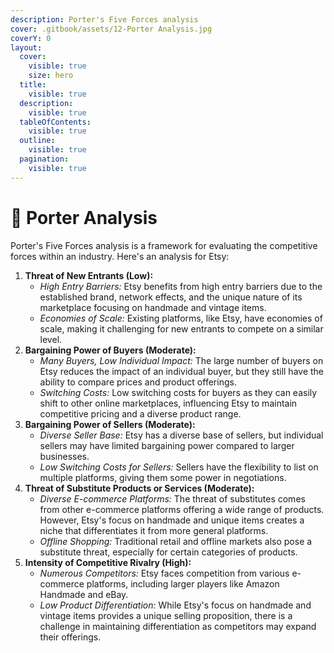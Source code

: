 ```yaml
---
description: Porter's Five Forces analysis
cover: .gitbook/assets/12-Porter Analysis.jpg
coverY: 0
layout:
  cover:
    visible: true
    size: hero
  title:
    visible: true
  description:
    visible: true
  tableOfContents:
    visible: true
  outline:
    visible: true
  pagination:
    visible: true
---
```


# 📙 Porter Analysis

Porter's Five Forces analysis is a framework for evaluating the competitive forces within an industry. Here's an analysis for Etsy:

1. **Threat of New Entrants (Low):**
   * _High Entry Barriers:_ Etsy benefits from high entry barriers due to the established brand, network effects, and the unique nature of its marketplace focusing on handmade and vintage items.
   * _Economies of Scale:_ Existing platforms, like Etsy, have economies of scale, making it challenging for new entrants to compete on a similar level.
2. **Bargaining Power of Buyers (Moderate):**
   * _Many Buyers, Low Individual Impact:_ The large number of buyers on Etsy reduces the impact of an individual buyer, but they still have the ability to compare prices and product offerings.
   * _Switching Costs:_ Low switching costs for buyers as they can easily shift to other online marketplaces, influencing Etsy to maintain competitive pricing and a diverse product range.
3. **Bargaining Power of Sellers (Moderate):**
   * _Diverse Seller Base:_ Etsy has a diverse base of sellers, but individual sellers may have limited bargaining power compared to larger businesses.
   * _Low Switching Costs for Sellers:_ Sellers have the flexibility to list on multiple platforms, giving them some power in negotiations.
4. **Threat of Substitute Products or Services (Moderate):**
   * _Diverse E-commerce Platforms:_ The threat of substitutes comes from other e-commerce platforms offering a wide range of products. However, Etsy's focus on handmade and unique items creates a niche that differentiates it from more general platforms.
   * _Offline Shopping:_ Traditional retail and offline markets also pose a substitute threat, especially for certain categories of products.
5. **Intensity of Competitive Rivalry (High):**
   * _Numerous Competitors:_ Etsy faces competition from various e-commerce platforms, including larger players like Amazon Handmade and eBay.
   * _Low Product Differentiation:_ While Etsy's focus on handmade and vintage items provides a unique selling proposition, there is a challenge in maintaining differentiation as competitors may expand their offerings.

